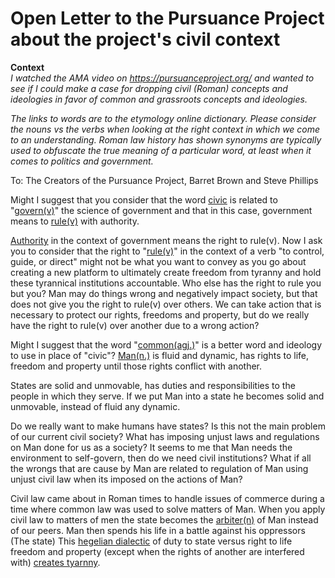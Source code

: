 # Open Letter to the Pursuance Project about the project's civil context 

**Context**  
*I watched the AMA video on https://pursuanceproject.org/ and wanted to see if I could make a case for dropping civil (Roman) concepts and ideologies in favor of common and grassroots concepts and ideologies.*

*The links to words are to the etymology online dictionary. Please consider the nouns vs the verbs when looking at the right context in which we come to an understanding. Roman law history has shown synonyms are typically used to obfuscate the true meaning of a particular word, at least when it comes to politics and government.*

To: The Creators of the Pursuance Project, Barret Brown and Steve Phillips

Might I suggest that you consider that the word [civic](https://www.etymonline.com/word/civics) is related to "[govern(v)](https://www.etymonline.com/word/govern)" the science of government and that in this case, government means to [rule(v)](https://www.etymonline.com/word/rule) with authority.

[Authority](https://www.etymonline.com/word/authority) in the context of government means the right to rule(v). Now I ask you to consider that the right to "[rule(v)](https://www.etymonline.com/word/rule)" in the context of a verb "to control, guide, or direct" might not be what you want to convey as you go about creating a new platform to ultimately create freedom from tyranny and hold these tyrannical institutions accountable. Who else has the right to rule you but you? Man may do things wrong and negatively impact society, but that does not give you the right to rule(v) over others. We can take action that is necessary to protect our rights, freedoms and property, but do we really have the right to rule(v) over another due to a wrong action?

Might I suggest that the word "[common(agj.)](https://www.etymonline.com/word/common)" is a better word and ideology to use in place of "civic"? [Man(n.)](https://www.etymonline.com/word/man) is fluid and dynamic, has rights to life, freedom and property until those rights conflict with another.

States are solid and unmovable, has duties and responsibilities to the people in which they serve. If we put Man into a state he becomes solid and unmovable, instead of fluid any dynamic.

Do we really want to make humans have states? Is this not the main problem of our current civil society? What has imposing unjust laws and regulations on Man done for us as a society? It seems to me that Man needs the environment to self-govern, then do we need civil institutions? What if all the wrongs that are cause by Man are related to regulation of Man using unjust civil law when its imposed on the actions of Man? 

Civil law came about in Roman times to handle issues of commerce during a time where common law was used to solve matters of Man. When you apply civil law to matters of men the state becomes the [arbiter(n)](https://www.etymonline.com/word/arbiter) of Man instead of our peers. Man then spends his life in a battle against his oppressors (The state) This [hegelian dialectic](https://en.wikipedia.org/wiki/Dialectic#Hegelian_dialectic) of duty to state versus right to life freedom and property (except when the rights of another are interfered with) [creates tyarnny](https://scottrlarson.github.io/activism/commonwealths/document/end-of-all-evil.html). 
